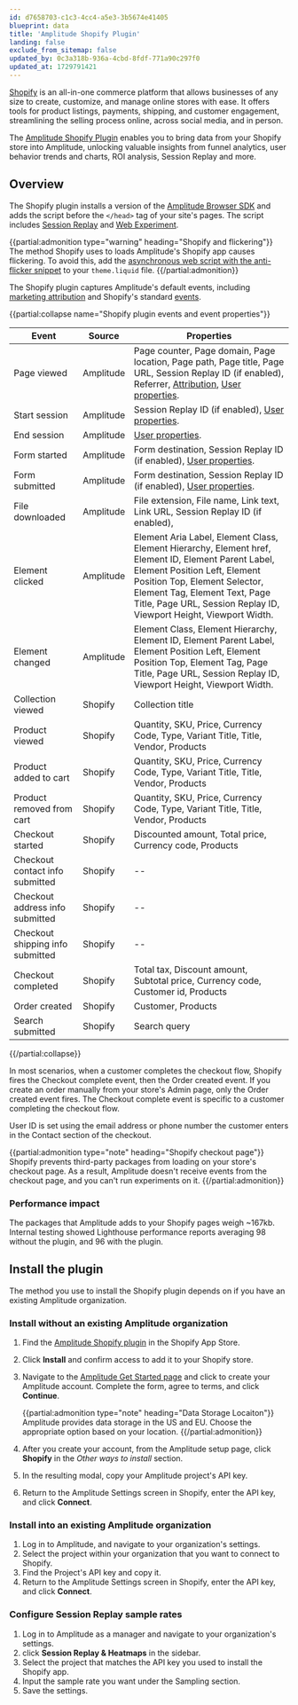 ```yaml
---
id: d7658703-c1c3-4cc4-a5e3-3b5674e41405
blueprint: data
title: 'Amplitude Shopify Plugin'
landing: false
exclude_from_sitemap: false
updated_by: 0c3a318b-936a-4cbd-8fdf-771a90c297f0
updated_at: 1729791421
---
```


[Shopify](https://www.shopify.com/) is an all-in-one commerce platform that allows businesses of any size to create, customize, and manage online stores with ease. It offers tools for product listings, payments, shipping, and customer engagement, streamlining the selling process online, across social media, and in person.

The [Amplitude Shopify Plugin](https://apps.shopify.com/amplitude) enables you to bring data from your Shopify store into Amplitude, unlocking valuable insights from funnel analytics, user behavior trends and charts, ROI analysis, Session Replay and more.

## Overview

The Shopify plugin installs a version of the [Amplitude Browser SDK](/docs/sdks/analytics/browser/browser-sdk-2) and adds the script before the `</head>` tag of your site's pages. The script includes [Session Replay](/docs/session-replay) and [Web Experiment](/docs/web-experiment).

{{partial:admonition type="warning" heading="Shopify and flickering"}}
The method Shopify uses to loads Amplitude's Shopify app causes flickering. To avoid this, add the [asynchronous web script with the anti-flicker snippet](#async-script-with-anti-flicker-snippet) to your `theme.liquid` file.
{{/partial:admonition}}

The Shopify plugin captures Amplitude's default events, including [marketing attribution](/docs/sdks/analytics/browser/browser-sdk-2#track-marketing-attribution) and Shopify's standard [events](https://shopify.dev/docs/api/web-pixels-api/standard-events).

{{partial:collapse name="Shopify plugin events and event properties"}}

| Event                            | Source    | Properties                                                                                                                                                                                                                                                                |
| -------------------------------- | --------- | ------------------------------------------------------------------------------------------------------------------------------------------------------------------------------------------------------------------------------------------------------------------------- |
| Page viewed                      | Amplitude | Page counter, Page domain, Page location, Page path, Page title, Page URL, Session Replay ID (if enabled), Referrer, [Attribution](/docs/sdks/analytics/browser/browser-sdk-2#track-marketing-attribution), [User properties](/docs/sdks/analytics/browser/browser-sdk-2#user-properties).                                                                          |
| Start session                    | Amplitude | Session Replay ID (if enabled), [User properties](/docs/sdks/analytics/browser/browser-sdk-2#user-properties).                                                                                                                                                                                                      |
| End session                      | Amplitude | [User properties](/docs/sdks/analytics/browser/browser-sdk-2#user-properties).                                                                                                                                                                                                                                      |
| Form started                     | Amplitude | Form destination, Session Replay ID (if enabled), [User properties](/docs/sdks/analytics/browser/browser-sdk-2#user-properties).                                                                                                                                                                                    |
| Form submitted                   | Amplitude | Form destination, Session Replay ID (if enabled), [User properties](/docs/sdks/analytics/browser/browser-sdk-2#user-properties).                                                                                                                                                                                    |
| File downloaded                  | Amplitude | File extension, File name, Link text, Link URL, Session Replay ID (if enabled),                                                                                                                                                                                           |
| Element clicked                  | Amplitude | Element Aria Label, Element Class, Element Hierarchy, Element href, Element ID, Element Parent Label, Element Position Left, Element Position Top, Element Selector, Element Tag, Element Text, Page Title, Page URL, Session Replay ID, Viewport Height, Viewport Width. |
| Element changed                  | Amplitude | Element Class, Element Hierarchy, Element ID, Element Parent Label, Element Position Left, Element Position Top, Element Tag, Page Title, Page URL, Session Replay ID, Viewport Height, Viewport Width.                                                                   |
| Collection viewed                | Shopify   | Collection title                                                                                                                                                                                                                                                          |
| Product viewed                   | Shopify   | Quantity, SKU, Price, Currency Code, Type, Variant Title, Title, Vendor, Products                                                                                                                                                                                         |
| Product added to cart            | Shopify   | Quantity, SKU, Price, Currency Code, Type, Variant Title, Title, Vendor, Products                                                                                                                                                                                         |
| Product removed from cart        | Shopify   | Quantity, SKU, Price, Currency Code, Type, Variant Title, Title, Vendor, Products                                                                                                                                                                                         |
| Checkout started                 | Shopify   | Discounted amount, Total price, Currency code, Products                                                                                                                                                                                                                   |
| Checkout contact info submitted  | Shopify   | --                                                                                                                                                                                                                                                                        |
| Checkout address info submitted  | Shopify   | --                                                                                                                                                                                                                                                                        |
| Checkout shipping info submitted | Shopify   | --                                                                                                                                                                                                                                                                        |
| Checkout completed               | Shopify   | Total tax, Discount amount, Subtotal price, Currency code, Customer id, Products                                                                                                                                                                                          |
| Order created                    | Shopify   | Customer, Products                                                                                                                                                                                                                                                        |
| Search submitted                 | Shopify   | Search query                                                                                                                                                                                                                                                              |

{{/partial:collapse}}

In most scenarios, when a customer completes the checkout flow, Shopify fires the Checkout complete event, then the Order created event. If you create an order manually from your store's Admin page, only the Order created event fires. The Checkout complete event is specific to a customer completing the checkout flow.

User ID is set using the email address or phone number the customer enters in the Contact section of the checkout.

{{partial:admonition type="note" heading="Shopify checkout page"}}
Shopify prevents third-party packages from loading on your store's checkout page. As a result, Amplitude doesn't receive events from the checkout page, and you can't run experiments on it.
{{/partial:admonition}}

### Performance impact

The packages that Amplitude adds to your Shopify pages weigh ~167kb. Internal testing showed Lighthouse performance reports averaging 98 without the plugin, and 96 with the plugin.

## Install the plugin

The method you use to install the Shopify plugin depends on if you have an existing Amplitude organization. 

### Install without an existing Amplitude organization

1. Find the [Amplitude Shopify plugin](https://apps.shopify.com/amplitude) in the Shopify App Store.
2. Click **Install** and confirm access to add it to your Shopify store.
3. Navigate to the [Amplitude Get Started page](https://analytics.amplitude.com/login?utm_source=shopify_app) and click to create your Amplitude account. Complete the form, agree to terms, and click **Continue**.

    {{partial:admonition type="note" heading="Data Storage Locaiton"}}
    Amplitude provides data storage in the US and EU. Choose the appropriate option based on your location.
    {{/partial:admonition}}

4. After you create your account, from the Amplitude setup page, click **Shopify** in the *Other ways to install* section.
5. In the resulting modal, copy your Amplitude project's API key.
6. Return to the Amplitude Settings screen in Shopify, enter the API key, and click **Connect**.

### Install into an existing Amplitude organization

1. Log in to Amplitude, and navigate to your organization's settings.
2. Select the project within your organization that you want to connect to Shopify.
3. Find the Project's API key and copy it.
4. Return to the Amplitude Settings screen in Shopify, enter the API key, and click **Connect**.

### Configure Session Replay sample rates

1. Log in to Amplitude as a manager and navigate to your organization's settings.
2. click **Session Replay & Heatmaps** in the sidebar.
3. Select the project that matches the API key you used to install the Shopify app.
5. Input the sample rate you want under the Sampling section.
6. Save the settings.